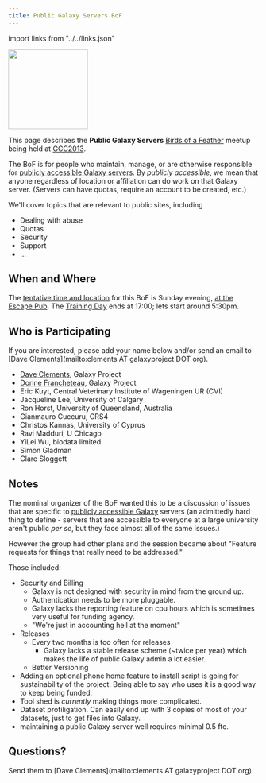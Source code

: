 ```yaml
---
title: Public Galaxy Servers BoF
---
```

<slot name="/events/gcc2013/header" />



import links from "../../links.json"
<link-box :links="links" />
<slot name="/events/gcc2013/bof/linkbox" />

<div class='left'><a href='/events/gcc2013/bof/'><img src="/images/logos/GCC2013BoFLogo.png" alt="" width="160" /></a></div>

This page describes the **Public Galaxy Servers** [Birds of a Feather](/events/gcc2013/bof/) meetup being held at [GCC2013](/events/gcc2013/).

The BoF is for people who maintain, manage, or are otherwise responsible for [publicly accessible Galaxy servers](/use/).  By *publicly accessible*, we mean that anyone regardless of location or affiliation can do work on that Galaxy server.  (Servers can have quotas, require an account to be created, etc.)

We'll cover topics that are relevant to public sites, including

* Dealing with abuse
* Quotas
* Security
* Support
* ...

## When and Where

The [tentative time and location](/events/gcc2013/bof/#bof-schedule) for this BoF is Sunday evening, [at the Escape Pub](/events/gcc2013/program/#escape-to-the-pub).  The [Training Day](/events/gcc2013/training-day/) ends at 17:00; lets start around 5:30pm.


## Who is Participating

If you are interested, please add your name below and/or send an email to [Dave Clements](mailto:clements AT galaxyproject DOT org).

* [Dave Clements](/people/dave-clements/), Galaxy Project
* [Dorine Francheteau](/galaxy-team/), Galaxy Project
* Eric Kuyt, Central Veterinary Institute of Wageningen UR (CVI)
* Jacqueline Lee, University of Calgary
* Ron Horst, University of Queensland, Australia
* Gianmauro Cuccuru, CRS4
* Christos Kannas, University of Cyprus
* Ravi Madduri, U Chicago
* YiLei Wu, biodata limited
* Simon Gladman
* Clare Sloggett

## Notes

The nominal organizer of the BoF wanted this to be a discussion of issues that are specific to [publicly accessible Galaxy](/use/) servers (an admittedly hard thing to define - servers that are accessible to everyone at a large university aren't public *per se*, but they face almost all of the same issues.)

However the group had other plans and the session became about "Feature requests for things that really need to be addressed."

Those included:

* Security and Billing
  * Galaxy is not designed with security in mind from the ground up.
  * Authentication needs to be more pluggable.
  * Galaxy lacks the reporting feature on cpu hours which is sometimes very useful for funding agency.
  * "We're just in accounting hell at the moment"
* Releases  
  * Every two months is too often for releases
    * Galaxy lacks a stable release scheme (~twice per year) which makes the life of public Galaxy admin a lot easier.
  * Better Versioning
* Adding an optional phone home feature to install script is going for sustainability of the project.  Being able to say who uses it is a good way to keep being funded.
* Tool shed is *currently* making things more complicated.
* Dataset profiligation.  Can easily end up with 3 copies of most of your datasets, just to get files into Galaxy.
* maintaining a public Galaxy server well requires minimal 0.5 fte.

## Questions?

Send them to [Dave Clements](mailto:clements AT galaxyproject DOT org).
